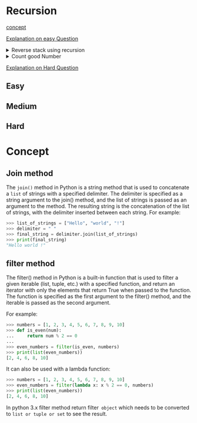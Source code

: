 # Recursion
[concept](#concept)

[Explanation on easy Question](#easy)
<details  >
<summary>Reverse stack using recursion </summary>
<details>
<summary>code </summary>

```py

    def reverse_stack(stack):
    if not stack: #base case
        return
    last_element = stack.pop()
    reverse_stack(stack)
    insert_at_bottom(stack, last_element)
    return stack

def insert_at_bottom(stack, item):
    # if stack is empty then append item to the last
    if not stack:
        stack.append(item)
        return
    # here the code run until the stack became empty
    temp = stack.pop()
    insert_at_bottom(stack, item)
    stack.append(temp)

stack = [1, 2, 3, 4, 5]
reversed_stack = reverse_stack(stack)
print(reversed_stack) # Output: [5, 4, 3, 2, 1]

```
 </details>
<details>
<summary>Expaination </summary>
The reverse_stack() function is the main function that is responsible for reversing the stack using recursion. It works by following these steps:

The function first checks if the stack is empty (base case), if so it returns without doing anything.
If the stack is not empty, it removes the last element from the stack and stores it in a variable called last_element.
Then the function calls itself recursively on the remaining stack, this recursive call will continue until the base case is reached, which is when the stack is empty.
Once the recursion reaches the base case, it starts to unwind the stack, and in each call, it calls the insert_at_bottom() function, passing the stack and the last_element as arguments.
The insert_at_bottom() function is a helper function that is used to insert an element at the bottom of the stack. It works by following these steps:

The function first checks if the stack is empty, if so it simply pushes the item to the stack and returns.
If the stack is not empty, the function removes the last element from the stack and stores it in a temporary variable called temp.
Then the function calls itself recursively on the remaining stack and the item as arguments.
Once the recursion reaches the base case, it starts to unwind the stack and in each call, it pushes the removed temp variable back to the stack.
The combination of these two functions allows reversing the stack. The reverse_stack() function is responsible for removing the last element and calling the insert_at_bottom() function recursively. The insert_at_bottom() function is responsible for inserting the removed element at the bottom of the stack using recursion.

</details>
</details> 
 
<details  >
<summary>Count good Number </summary>
<details>
<summary>code </summary>

```js

    def count_good_numbers(n):
    def is_good_digit(d, idx):
        if (idx % 2 == 0 and d % 2 == 0) or (idx % 2 != 0 and d in (2, 3, 5, 7)):
            return True
        return False

    def helper(n, idx):
        if idx == n:
            return 1
        count = 0
        for d in range(10):
            if is_good_digit(d, idx):
                print("before",count)
                count += helper(n, idx + 1)
                print("after",count)

        print("inside helper",n,idx,count)
        return count
    return helper(n, 0)

```
 </details>
<details>
<summary>Expaination </summary>
 the `helper(n, idx)` function is a recursive function that takes two arguments:

n: the number of digits in the number we're trying to generate
idx: the current index of the digit we're generating in the number
The function starts by checking if the current index (idx) is equal to the total number of digits (n). If it is, it means that we've generated a number with n digits and all the digits are valid according to the definition of a good number, so it returns 1 to indicate that this is a good number.

If the current index is not equal to the total number of digits, the function enters a loop where it iterates over all digits from 0 to 9. For each digit, it checks if the digit is a valid digit according to the definition of a good number by calling the is_good_digit(d, idx) function and passing the current digit and the index as arguments. If the digit is valid it calls the helper function recursively with the number of digits (n) and the current index incremented by 1.

The function keeps on adding the count of good numbers for each digit and index.

Finally, the function returns the count variable which contains the number of good numbers with n digits.
The helper(n, 0) function is called with the number of digits (n) and 0 as the initial index of the digit, it returns the final value of the count variable which contains the number of good numbers with n digits.
</details>
</details> 


[Explanation on Hard Question](#hard)
## Easy 
## Medium
## Hard
# Concept 
## Join method 
The `join()` method in Python is a string method that is used to concatenate a `list` of strings with a specified delimiter. The delimiter is specified as a string argument to the join() method, and the list of strings is passed as an argument to the method. The resulting string is the concatenation of the list of strings, with the delimiter inserted between each string. For example:
```py
>>> list_of_strings = ["Hello", "world", "!"]
>>> delimiter = " "
>>> final_string = delimiter.join(list_of_strings)
>>> print(final_string)
"Hello world !"
```
## filter method

The filter() method in Python is a built-in function that is used to filter a given iterable (list, tuple, etc.) with a specified function, and return an iterator with only the elements that return True when passed to the function. The function is specified as the first argument to the filter() method, and the iterable is passed as the second argument.

For example:
```py
>>> numbers = [1, 2, 3, 4, 5, 6, 7, 8, 9, 10]
>>> def is_even(num):
...     return num % 2 == 0
...
>>> even_numbers = filter(is_even, numbers)
>>> print(list(even_numbers))
[2, 4, 6, 8, 10]
```
It can also be used with a lambda function:

```py
>>> numbers = [1, 2, 3, 4, 5, 6, 7, 8, 9, 10]
>>> even_numbers = filter(lambda x: x % 2 == 0, numbers)
>>> print(list(even_numbers))
[2, 4, 6, 8, 10]
```
In python 3.x filter method return filter` object` which needs to be converted to `list or tuple or set` to see the result.

